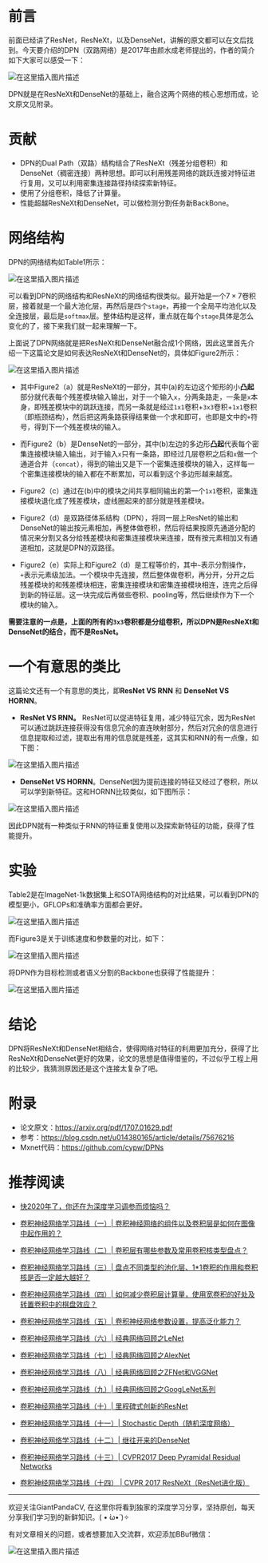 # 前言
前面已经讲了ResNet，ResNeXt，以及DenseNet，讲解的原文都可以在文后找到。今天要介绍的DPN（双路网络）是2017年由颜水成老师提出的，作者的简介如下大家可以感受一下：

![在这里插入图片描述](https://img-blog.csdnimg.cn/20200114194516207.png?x-oss-process=image/watermark,type_ZmFuZ3poZW5naGVpdGk,shadow_10,text_aHR0cHM6Ly9ibG9nLmNzZG4ubmV0L2p1c3Rfc29ydA==,size_16,color_FFFFFF,t_70)

DPN就是在ResNeXt和DenseNet的基础上，融合这两个网络的核心思想而成，论文原文见附录。

# 贡献

- DPN的Dual Path（双路）结构结合了ResNeXt（残差分组卷积）和DenseNet（稠密连接）两种思想。即可以利用残差网络的跳跃连接对特征进行复用，又可以利用密集连接路径持续探索新特征。
- 使用了分组卷积，降低了计算量。
- 性能超越ResNeXt和DenseNet，可以做检测分割任务新BackBone。

# 网络结构
DPN的网络结构如Table1所示：

![在这里插入图片描述](https://img-blog.csdnimg.cn/20200114200056498.png?x-oss-process=image/watermark,type_ZmFuZ3poZW5naGVpdGk,shadow_10,text_aHR0cHM6Ly9ibG9nLmNzZG4ubmV0L2p1c3Rfc29ydA==,size_16,color_FFFFFF,t_70)

可以看到DPN的网络结构和ResNeXt的网络结构很类似。最开始是一个$7\times 7$卷积层，接着就是一个最大池化层，再然后是四个`stage`，再接一个全局平均池化以及全连接层，最后是`softmax`层。整体结构是这样，重点就在每个`stage`具体是怎么变化的了，接下来我们就一起来理解一下。

上面说了DPN网络就是把ResNeXt和DenseNet融合成1个网络，因此这里首先介绍一下这篇论文是如何表达ResNeXt和DenseNet的，具体如Figure2所示：

![在这里插入图片描述](https://img-blog.csdnimg.cn/20200114203830968.png?x-oss-process=image/watermark,type_ZmFuZ3poZW5naGVpdGk,shadow_10,text_aHR0cHM6Ly9ibG9nLmNzZG4ubmV0L2p1c3Rfc29ydA==,size_16,color_FFFFFF,t_70)

- 其中Figure2（a）就是ResNeXt的一部分，其中(a)的左边这个矩形的小**凸起**部分就代表每个残差模块输入输出，对于一个输入`x`，分两条路走，一条是`x`本身，即残差模块中的跳跃连接，而另一条就是经过`1x1`卷积+`3x3`卷积+`1x1`卷积（即瓶颈结构），然后把这两条路获得结果做一个求和即可，也即是文中的`+`符号，得到下一个残差模块的输入。

- 而Figure2（b）是DenseNet的一部分，其中(b)左边的多边形**凸起**代表每个密集连接模块输入输出，对于输入`x`只有一条路，即经过几层卷积之后和`x`做一个通道合并（`concat`），得到的输出又是下一个密集连接模块的输入，这样每一个密集连接模块的输入都在不断累加，可以看到这个多边形越来越宽。
- Figure2（c）通过在(b)中的模块之间共享相同输出的第一个`1x1`卷积，密集连接模块退化成了残差模块，虚线圈起来的部分就是残差模块。
- Figure2（d）是双路径体系结构（DPN），将同一层上ResNet的输出和DenseNet的输出按元素相加，再整体做卷积，然后将结果按原先通道分配的情况来分割又各分给残差模块和密集连接模块来连接，既有按元素相加又有通道相加，这就是DPN的双路径。
- Figure2（e）实际上和Figure2（d）是工程等价的，其中`~`表示分割操作，`+`表示元素级加法。一个模块中先连接，然后整体做卷积，再分开，分开之后残差模块的和残差模块相连，密集连接模块和密集连接模块相连，连完之后得到新的特征层。这一块完成后再做些卷积、pooling等，然后继续作为下一个模块的输入。

**需要注意的一点是，上面的所有的`3x3`卷积都是分组卷积，所以DPN是ResNeXt和DenseNet的结合，而不是ResNet。**

# 一个有意思的类比
这篇论文还有一个有意思的类比，即**ResNet VS RNN** 和 **DenseNet VS HORNN**。
- **ResNet VS RNN。** ResNet可以促进特征复用，减少特征冗余，因为ResNet可以通过跳跃连接获得没有信息冗余的直连映射部分，然后对冗余的信息进行信息提取和过滤，提取出有用的信息就是残差，这其实和RNN的有一点像，如下图：

![在这里插入图片描述](https://img-blog.csdnimg.cn/20200114211948576.png?x-oss-process=image/watermark,type_ZmFuZ3poZW5naGVpdGk,shadow_10,text_aHR0cHM6Ly9ibG9nLmNzZG4ubmV0L2p1c3Rfc29ydA==,size_16,color_FFFFFF,t_70)

- **DenseNet VS HORNN**。DenseNet因为提前连接的特征又经过了卷积，所以可以学到新特征。这和HORNN比较类似，如下图所示：

![在这里插入图片描述](https://img-blog.csdnimg.cn/20200114212549637.png?x-oss-process=image/watermark,type_ZmFuZ3poZW5naGVpdGk,shadow_10,text_aHR0cHM6Ly9ibG9nLmNzZG4ubmV0L2p1c3Rfc29ydA==,size_16,color_FFFFFF,t_70)

因此DPN就有一种类似于RNN的特征重复使用以及探索新特征的功能，获得了性能提升。

# 实验

Table2是在ImageNet-1k数据集上和SOTA网络结构的对比结果，可以看到DPN的模型更小，GFLOPs和准确率方面都会更好。

![在这里插入图片描述](https://img-blog.csdnimg.cn/20200114212928384.png?x-oss-process=image/watermark,type_ZmFuZ3poZW5naGVpdGk,shadow_10,text_aHR0cHM6Ly9ibG9nLmNzZG4ubmV0L2p1c3Rfc29ydA==,size_16,color_FFFFFF,t_70)

而Figure3是关于训练速度和参数量的对比，如下：

![在这里插入图片描述](https://img-blog.csdnimg.cn/20200114213059898.png?x-oss-process=image/watermark,type_ZmFuZ3poZW5naGVpdGk,shadow_10,text_aHR0cHM6Ly9ibG9nLmNzZG4ubmV0L2p1c3Rfc29ydA==,size_16,color_FFFFFF,t_70)

将DPN作为目标检测或者语义分割的Backbone也获得了性能提升：

![在这里插入图片描述](https://img-blog.csdnimg.cn/20200114213340353.png?x-oss-process=image/watermark,type_ZmFuZ3poZW5naGVpdGk,shadow_10,text_aHR0cHM6Ly9ibG9nLmNzZG4ubmV0L2p1c3Rfc29ydA==,size_16,color_FFFFFF,t_70)

# 结论
DPN将ResNeXt和DenseNet相结合，使得网络对特征的利用更加充分，获得了比ResNeXt和DenseNet更好的效果，论文的思想是值得借鉴的，不过似乎工程上用的比较少，我猜测原因还是这个连接太复杂了吧。

# 附录

- 论文原文：https://arxiv.org/pdf/1707.01629.pdf
- 参考：https://blog.csdn.net/u014380165/article/details/75676216
- Mxnet代码：https://github.com/cypw/DPNs

# 推荐阅读
- [快2020年了，你还在为深度学习调参而烦恼吗？](https://mp.weixin.qq.com/s/WU-21QtSlUKqyuH6Bw1IYg)
- [卷积神经网络学习路线（一）| 卷积神经网络的组件以及卷积层是如何在图像中起作用的？](https://mp.weixin.qq.com/s/MxYjW02rWfRKPMwez02wFA)

- [卷积神经网络学习路线（二）| 卷积层有哪些参数及常用卷积核类型盘点？](https://mp.weixin.qq.com/s/I2BTot_BbmR4xcArpo4mbQ)

- [卷积神经网络学习路线（三）| 盘点不同类型的池化层、1*1卷积的作用和卷积核是否一定越大越好？](https://mp.weixin.qq.com/s/bxJmHnqV46avOttAFhk28A)

- [卷积神经网络学习路线（四）| 如何减少卷积层计算量，使用宽卷积的好处及转置卷积中的棋盘效应？](https://mp.weixin.qq.com/s/Cv68oXVdB6pg_4Q_vd_9eQ)

- [卷积神经网络学习路线（五）| 卷积神经网络参数设置，提高泛化能力？](https://mp.weixin.qq.com/s/RwG1aEL2j6G-MAQRy-BEDw)

- [卷积神经网络学习路线（六）| 经典网络回顾之LeNet](https://mp.weixin.qq.com/s/oqX9h1amyalfMlHmxEg76A)
- [卷积神经网络学习路线（七）| 经典网络回顾之AlexNet](https://mp.weixin.qq.com/s/4nTRYbIZOLcMdqYpRpui6A)
- [卷积神经网络学习路线（八）| 经典网络回顾之ZFNet和VGGNet](https://mp.weixin.qq.com/s/0hQhG4Gg5AjpBUR6poVz-Q)
- [卷积神经网络学习路线（九）| 经典网络回顾之GoogLeNet系列](https://mp.weixin.qq.com/s/mXhVMHBsxrQQf_MV4_7iaw)
- [卷积神经网络学习路线（十）| 里程碑式创新的ResNet](https://mp.weixin.qq.com/s/op1ERa4GIlcbCgxFRsENdw)
- [卷积神经网络学习路线（十一）| Stochastic Depth（随机深度网络）](https://mp.weixin.qq.com/s/3mndBm86qamoy4Gn5mBLfA)
- [卷积神经网络学习路线（十二）| 继往开来的DenseNet](https://mp.weixin.qq.com/s/UP_OhkKiIwTSgkrqcEvL5g)
- [卷积神经网络学习路线（十三）| CVPR2017 Deep Pyramidal Residual Networks](https://mp.weixin.qq.com/s/CdNgtBaUIBKuzCpbxy1PXw)
- [卷积神经网络学习路线（十四） | CVPR 2017 ResNeXt（ResNet进化版）](https://mp.weixin.qq.com/s/EwQNrfhFc61lyfpaBvyKJg)

---------------------------------------------------------------------------

欢迎关注GiantPandaCV, 在这里你将看到独家的深度学习分享，坚持原创，每天分享我们学习到的新鲜知识。( • ̀ω•́ )✧

有对文章相关的问题，或者想要加入交流群，欢迎添加BBuf微信：

![在这里插入图片描述](https://img-blog.csdnimg.cn/20200110234905879.png?x-oss-process=image/watermark,type_ZmFuZ3poZW5naGVpdGk,shadow_10,text_aHR0cHM6Ly9ibG9nLmNzZG4ubmV0L2p1c3Rfc29ydA==,size_16,color_FFFFFF,t_70)